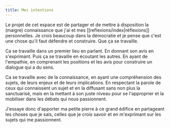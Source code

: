 ```yaml
---
title: Mes intentions
---
```


Le projet de cet espace est de partager et de mettre à disposition la (maigre) connaissance que j'ai et mes [[reflexions/index|réflexions]] personnelles.
Je crois beaucoup dans la démocratie et je pense que c'est une chose qu'il faut défendre et construire. Que ça se travaille.

Ca se travaille dans un premier lieu en parlant. En donnant son avis en s'exprimant. Puis ça se travaille en écoutant les autres. En ayant de l'empathie, en comprenant les positions et les avis pour construire un dialogue qui a du sens.

Ca se travaille avec de la connaissance, en ayant une compréhension des sujets, de leurs enjeux et de leurs implications. En respectant la parole de ceux qui connaissent un sujet et en la diffusant sans non plus la sanctuarisé, mais en la mettant à son juste niveau pour se l'approprier et la mobiliser dans les débats qui nous passionnent.

J'essaye donc d'apporter ma petite pierre à ce grand édifice en partageant les choses que je sais, celles que je crois savoir et en m'exprimant sur les sujets qui me passionnent.
